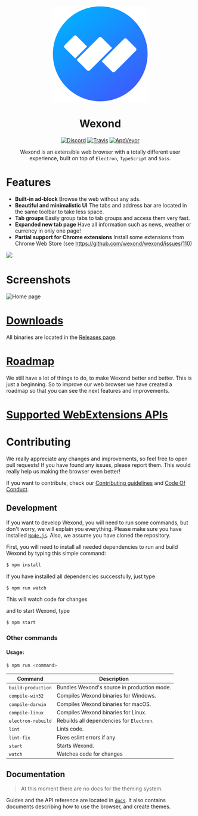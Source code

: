 <p align="center">
  <img src="static/app-icons/icon.png" width="256">
</p>


<div align="center">
  <h1>Wexond</h1>

[![Discord](https://img.shields.io/discord/307605794680209409.svg?style=flat-square)](https://discord.gg/yAA8DdK)
[![Travis](https://img.shields.io/travis/sential/wexond.svg?style=flat-square)](https://travis-ci.org/wexond/wexond)
[![AppVeyor](https://img.shields.io/appveyor/ci/sential/wexond.svg?style=flat-square)](https://ci.appveyor.com/project/wexond/wexond)

Wexond is an extensible web browser with a totally different user experience, built on top of `Electron`, `TypeScript` and `Sass`.

</div>

# Features

- **Built-in ad-block** Browse the web without any ads.
- **Beautiful and minimalistic UI** The tabs and address bar are located in the same toolbar to take less space.
- **Tab groups** Easily group tabs to tab groups and access them very fast.
- **Expanded new tab page** Have all information such as news, weather or currency in only one page!
- **Partial support for Chrome extensions** Install some extensions from Chrome Web Store (see https://github.com/wexond/wexond/issues/110)

<a href="https://www.patreon.com/bePatron?u=12270966">
	<img src="https://c5.patreon.com/external/logo/become_a_patron_button@2x.png" width="160">
</a>

# Screenshots

![Home page](screenshots/screenshot-1.png)

# [Downloads](https://github.com/wexond/wexond/releases)

All binaries are located in the [Releases page](https://github.com/wexond/wexond/releases).

# [Roadmap](https://github.com/wexond/wexond/projects)

We still have a lot of things to do, to make Wexond better and better. This is just a beginning. So to improve our web browser we have created a roadmap so that you can see the next features and improvements.

# [Supported WebExtensions APIs](https://github.com/wexond/wexond/issues/110)

# Contributing

We really appreciate any changes and improvements, so feel free to open pull requests! If you have found any issues, please report them. This would really help us making the browser even better!

If you want to contribute, check our [Contributing guidelines](CONTRIBUTING.md) and [Code Of Conduct](CODE_OF_CONDUCT.md).

## Development

If you want to develop Wexond, you will need to run some commands, but don't worry, we will explain you everything. Please make sure you have installed [`Node.js`](https://nodejs.org/en/). Also, we assume you have cloned the repository.

First, you will need to install all needed dependencies to run and build Wexond by typing this simple command:

```bash
$ npm install
```

If you have installed all dependencies successfully, just type

```bash
$ npm run watch
```

This will watch code for changes

and to start Wexond, type

```bash
$ npm start
```

### Other commands

#### Usage:

```bash
$ npm run <command>
```

| Command            | Description                                 |
| ------------------ | ------------------------------------------- |
| `build-production` | Bundles Wexond's source in production mode. |
| `compile-win32`    | Compiles Wexond binaries for Windows.       |
| `compile-darwin`   | Compiles Wexond binaries for macOS.         |
| `compile-linux`    | Compiles Wexond binaries for Linux.         |
| `electron-rebuild` | Rebuilds all dependencies for `Electron`.   |
| `lint`             | Lints code.                                 |
| `lint-fix`         | Fixes eslint errors if any                  |
| `start`            | Starts Wexond.                              |
| `watch`            | Watches code for changes                    |

## Documentation

> At this moment there are no docs for the theming system.

Guides and the API reference are located in [`docs`](docs).
It also contains documents describing how to use the browser, and create themes.
